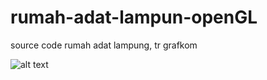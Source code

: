 # rumah-adat-lampun-openGL
source code rumah adat lampung, tr grafkom

![alt text](https://raw.githubusercontent.com/username/projectname/branch/path/to/img.png)

